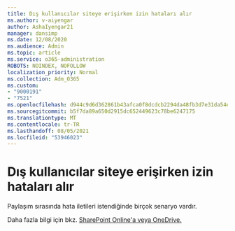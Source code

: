 ```yaml
---
title: Dış kullanıcılar siteye erişirken izin hataları alır
ms.author: v-aiyengar
author: AshaIyengar21
manager: dansimp
ms.date: 12/08/2020
ms.audience: Admin
ms.topic: article
ms.service: o365-administration
ROBOTS: NOINDEX, NOFOLLOW
localization_priority: Normal
ms.collection: Adm_O365
ms.custom:
- "9000191"
- "7521"
ms.openlocfilehash: d944c9d6d362861b43afca0f8dcdcb2294da48fb3d7e31da54e2f3b2dae18e42
ms.sourcegitcommit: b5f7da89a650d2915dc652449623c78be6247175
ms.translationtype: MT
ms.contentlocale: tr-TR
ms.lasthandoff: 08/05/2021
ms.locfileid: "53946023"
---
```

# <a name="external-users-receive-permission-errors-when-accessing-a-site"></a>Dış kullanıcılar siteye erişirken izin hataları alır

Paylaşım sırasında hata iletileri istendiğinde birçok senaryo vardır. 

Daha fazla bilgi için bkz. [SharePoint Online'a veya OneDrive.](https://docs.microsoft.com/sharepoint/troubleshoot/administration/access-denied-or-need-permission-error-sharepoint-online-or-onedrive-for-business)